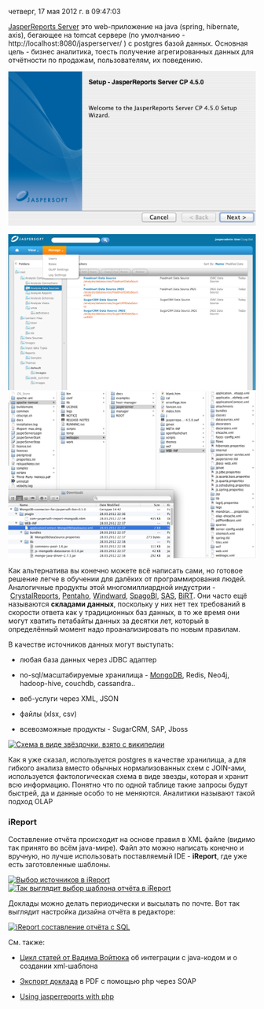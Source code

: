 четверг, 17 мая 2012 г. в 09:47:03

[JasperReports Server](http://jasperforge.org/projects/jasperserver) это web-приложение на java (spring, hibernate, axis), бегающее на tomcat сервере (по умолчанию - http://localhost:8080/jasperserver/ ) с postgres базой данных. Основная цель - бизнес аналитика, тоесть получение агрегированных данных для отчётности по продажам, пользователям, их поведению.

![](img/Pasted%20image%2020241019193543.png)

![](img/Pasted%20image%2020241019193548.png)
![](img/Pasted%20image%2020241019193553.png)

Как альтернатива вы конечно можете всё написать сами, но готовое решение легче в обучении для далёких от программирования людей. Аналогичные продукты этой многомиллиардной индустрии - [CrystalReports](http://www.crystalreports.com/), [Pentaho](http://www.pentaho.com/), [Windward](http://www.windward.net/), [SpagoBI](http://www.spagoworld.org/xwiki/bin/view/SpagoBI/), [SAS](http://www.sas.com/software/sas9/), [BiRT](http://www.birt-exchange.com/be/home/). Они часто ещё называются **складами данных**, поскольку у них нет тех требований в скорости ответа как у традиционных баз данных, в то же время они могут хватить петабайты данных за десятки лет, который в определённый момент надо проанализировать по новым правилам.  

В качестве источников данных могут выступать:

- любая база данных через JDBC адаптер
- no-sql/масштабируемые хранилища - [MongoDB](http://jasperforge.org/plugins/mwiki/index.php/Bigdatareportingfornosqlandhadoop/MongoDB), Redis, Neo4j, hadoop-hive, couchdb, cassandra..
- веб-услуги через XML, JSON
- файлы (xlsx, csv)  
    
- всевозможные продукты - SugarCRM, SAP, Jboss

[![Схема в виде звёздочки, взято с википедии](https://s3-eu-west-1.amazonaws.com/kurapov/image/f7c114977b4c/original/Star-schema-example.png)](https://s3-eu-west-1.amazonaws.com/kurapov/image/f7c114977b4c/original/Star-schema-example.png "Схема в виде звёздочки, взято с википедии")

Как я уже сказал, используется postgres в качестве хранилища, а для гибкого анализа вместо обычных нормализованных схем с JOIN-ами, используется фактологическая схема в виде звезды, которая и хранит всю информацию. Понятно что по одной таблице такие запросы будут быстрей, да и данные особо то не меняются. Аналитики называют такой подход OLAP

### iReport

Составление отчёта происходит на основе правил в XML файле (видимо так принято во всём java-мире). Файл это можно написать конечно и вручную, но лучше использовать поставляемый IDE - **iReport**, где уже есть заготовленные шаблоны.

[![Выбор источников в iReport](https://s3-eu-west-1.amazonaws.com/kurapov/image/ee66e67012d6/original/Screen+Shot+2012-05-17+at+17.21.11.png)](https://s3-eu-west-1.amazonaws.com/kurapov/image/ee66e67012d6/original/Screen+Shot+2012-05-17+at+17.21.11.png "Выбор источников в iReport")[![Так выглядит выбор шаблона отчёта в iReport](https://s3-eu-west-1.amazonaws.com/kurapov/image/c14add591cfb/original/Screen+Shot+2012-05-17+at+17.23.37.png)](https://s3-eu-west-1.amazonaws.com/kurapov/image/c14add591cfb/original/Screen+Shot+2012-05-17+at+17.23.37.png "Так выглядит выбор шаблона отчёта в iReport")  

Доклады можно делать периодически и высылать по почте. Вот так выглядит настройка дизайна отчёта в редакторе:

[![iReport составление отчёта с SQL](https://s3-eu-west-1.amazonaws.com/kurapov/image/a67b59b2ad95/original/Screen+Shot+2012-05-17+at+17.44.33.png)](https://s3-eu-west-1.amazonaws.com/kurapov/image/a67b59b2ad95/original/Screen+Shot+2012-05-17+at+17.44.33.png "iReport составление отчёта с SQL")  

См. также:

- [Цикл статей от Вадима Войтюка](http://voituk.kiev.ua/intro-jasper-reports/) об интеграции с java-кодом и о создании xml-шаблона  
    
- [Экспорт доклада](http://redev.blogspot.com/2011/01/jasper-reports-server-php.html) в PDF с помощью php через SOAP
- [Using jasperreports with php](http://websites-development.com/blog/using-jasperreports-php)
